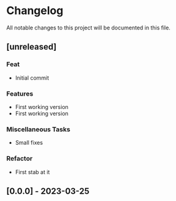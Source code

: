 # Changelog

All notable changes to this project will be documented in this file.

## [unreleased]

### Feat

- Initial commit

### Features

- First working version
- First working version

### Miscellaneous Tasks

- Small fixes

### Refactor

- First stab at it

## [0.0.0] - 2023-03-25

<!-- generated by git-cliff -->
